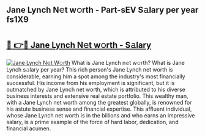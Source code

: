 ## Jane Lynch N𝚎t w𝚘rth - Part-sEV S𝚊lary per year fs1X9

# <h2><a href="http://gc2lkqz.nevu.top/?p=Jane+Lynch">🔗 👉🔴 Jane Lynch N𝚎t w𝚘rth - S𝚊lary</a></h2>

[![Jane Lynch N𝚎t W𝚘rth](https://i.imgur.com/Oavwk0R.jpeg)](http://gc2lkqz.nevu.top/?p=Jane+Lynch)
What is Jane Lynch n𝚎t w𝚘rth? What is Jane Lynch s𝚊lary per year?
This rich person's Jane Lynch net worth is considerable, earning him a spot among the industry's most financially successful. His income from his employment is significant, but it is outmatched by Jane Lynch net worth, which is attributed to his diverse business interests and extensive real estate portfolio. This wealthy man, with a Jane Lynch net worth among the greatest globally, is renowned for his astute business sense and financial expertise. This affluent individual, whose Jane Lynch net worth is in the billions and who earns an impressive salary, is a prime example of the force of hard labor, dedication, and financial acumen.
